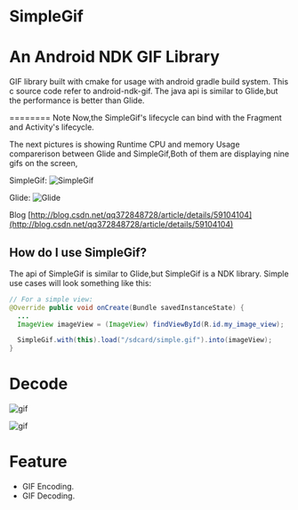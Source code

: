 # SimpleGif
An Android NDK GIF Library
========
GIF library built with cmake for usage with android gradle build system.
This c source code refer to android-ndk-gif.
The java api is similar to Glide,but the performance is better than Glide.

========
Note
Now,the SimpleGif's lifecycle can bind with the Fragment and Activity's lifecycle.

The next pictures is showing Runtime CPU and memory Usage comparerison between Glide and SimpleGif,Both of them are displaying
nine gifs on the screen,

SimpleGif:
![SimpleGif](https://github.com/yylyingy/SimpleGif/blob/master/PICTURES/Simple.png)

Glide:
![Glide](https://github.com/yylyingy/SimpleGif/blob/master/PICTURES/Glide.png)


Blog
[http://blog.csdn.net/qq372848728/article/details/59104104](http://blog.csdn.net/qq372848728/article/details/59104104)

How do I use SimpleGif?
-------------------
The api of SimpleGif is similar to Glide,but SimpleGif is a NDK library.
Simple use cases will look something like this:

```java
// For a simple view:
@Override public void onCreate(Bundle savedInstanceState) {
  ...
  ImageView imageView = (ImageView) findViewById(R.id.my_image_view);

  SimpleGif.with(this).load("/sdcard/simple.gif").into(imageView);
}
```




Decode
========

![gif](https://github.com/yylyingy/SimpleGif/blob/master/sample/src/main/assets/display.gif)

![gif](https://github.com/yylyingy/SimpleGif/blob/master/sample/src/main/assets/sample1.gif)

Feature
========
* GIF Encoding.
* GIF Decoding.